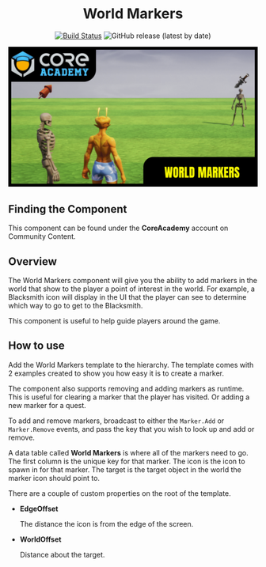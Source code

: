 <div align="center">

# World Markers

[![Build Status](https://github.com/ManticoreGamesInc/Bootcamp-World-Markers/workflows/CI/badge.svg)](https://github.com/ManticoreGamesInc/Bootcamp-World-Markers/actions/workflows/ci.yml?query=workflow%3ACI%29)
![GitHub release (latest by date)](https://img.shields.io/github/v/release/ManticoreGamesInc/Bootcamp-World-Markers?style=plastic)

![Preview](/Screenshots/Main.png)

</div>

## Finding the Component

This component can be found under the **CoreAcademy** account on Community Content.

## Overview

The World Markers component will give you the ability to add markers in the world that show to the player a point of interest in the world. For example, a Blacksmith icon will display in the UI that the player can see to determine which way to go to get to the Blacksmith.

This component is useful to help guide players around the game.

## How to use

Add the World Markers template to the hierarchy. The template comes with 2 examples created to show you how easy it is to create a marker.

The component also supports removing and adding markers as runtime. This is useful for clearing a marker that the player has visited. Or adding a new marker for a quest.

To add and remove markers, broadcast to either the `Marker.Add` or `Marker.Remove` events, and pass the key that you wish to look up and add or remove.

A data table called **World Markers** is where all of the markers need to go. The first column is the unique key for that marker. The icon is the icon to spawn in for that marker. The target is the target object in the world the marker icon should point to.

There are a couple of custom properties on the root of the template.

- **EdgeOffset**

	The distance the icon is from the edge of the screen.

- **WorldOffset**

	Distance about the target.
